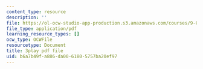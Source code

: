 ```yaml
---
content_type: resource
description: ''
file: https://ol-ocw-studio-app-production.s3.amazonaws.com/courses/9-00sc-introduction-to-psychology-fall-2011/b6a7b49fa886da0061805757ba20ef97_qZdm4mpQA_8.pdf
file_type: application/pdf
learning_resource_types: []
ocw_type: OCWFile
resourcetype: Document
title: 3play pdf file
uid: b6a7b49f-a886-da00-6180-5757ba20ef97
---
```

